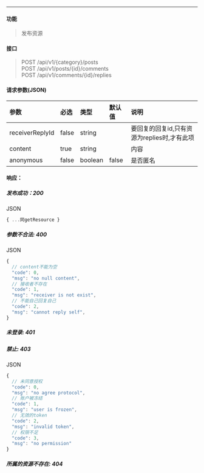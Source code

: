 -----------
#### 功能

> 发布资源

#### 接口

> POST /api/v1/{category}/posts <br>
> POST /api/v1/posts/{id}/comments <br>
> POST /api/v1/comments/{id}/replies <br>

#### 请求参数(JSON)

|参数|必选 |类型|默认值|说明|
|:----- |:-------|:-----|:----- |:----- |
|receiverReplyId |false |string|| 要回复的回复id,只有资源为replies时,才有此项|
|content |true |string||内容|
|anonymous |false |boolean|false|是否匿名|

#### 响应：
##### 发布成功：200
JSON
```js
{ ...同getResource }
```
##### 参数不合法: 400
JSON
```js
{
  // content不能为空
  "code": 0,
  "msg": "no null content",
  // 接收者不存在
  "code": 1,
  "msg": "receiver is not exist",
  // 不能自己回复自己
  "code": 2,
  "msg": "cannot reply self",
}
```
##### 未登录: 401
##### 禁止: 403
JSON
```js
{
  // 未同意授权
  "code": 0,
  "msg": "no agree protocol",
  // 账户被冻结
  "code": 1,
  "msg": "user is frozen",
  // 无效的token
  "code": 2,
  "msg": "invalid token",
  // 权限不足
  "code": 3,
  "msg": "no permission"
}
```
##### 所属的资源不存在: 404
